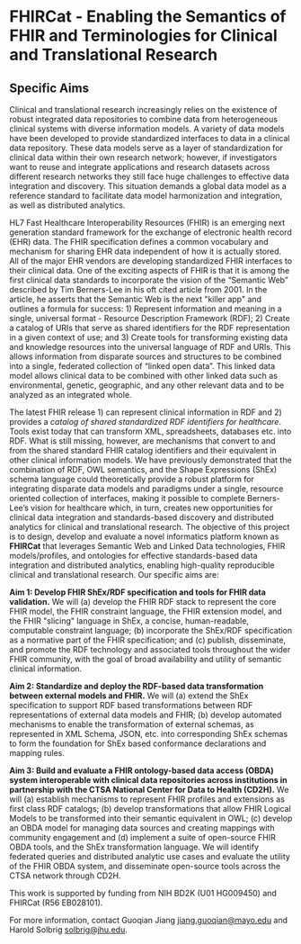 # FHIRCat - Enabling the Semantics of FHIR and Terminologies for Clinical and Translational Research 

## Specific Aims
Clinical and translational research increasingly relies on the existence of robust integrated data repositories to combine data from heterogeneous clinical systems with diverse information models. A variety of data models have been developed to provide standardized interfaces to data in a clinical data repository. These data models serve as a layer of standardization for clinical data within their own research network; however, if investigators want to reuse and integrate applications and research datasets across different research networks they still face huge challenges to effective data integration and discovery. This situation demands a global data model as a reference standard to facilitate data model harmonization and integration, as well as distributed analytics.

HL7 Fast Healthcare Interoperability Resources (FHIR) is an emerging next generation standard framework for the exchange of electronic health record (EHR) data. The FHIR specification defines a common vocabulary and mechanism for sharing EHR data independent of how it is actually stored. All of the major EHR vendors are developing standardized FHIR interfaces to their clinical data. One of the exciting aspects of FHIR is that it is among the first clinical data standards to incorporate the vision of the “Semantic Web” described by Tim Berners-Lee in his oft cited article from 2001. In the article, he asserts that the Semantic Web is the next "killer app" and outlines a formula for success: 1) Represent information and meaning in a single, universal format - Resource Description Framework (RDF); 2) Create a catalog of URIs that serve as shared identifiers for the RDF representation in a given context of use; and 3) Create tools for transforming existing data and knowledge resources into the universal language of RDF and URIs. This allows information from disparate sources and structures to be combined into a single, federated collection of “linked open data”. This linked data model allows clinical data to be combined with other linked data such as environmental, genetic, geographic, and any other relevant data and to be analyzed as an integrated whole.

The latest FHIR release 1) can represent clinical information in RDF and 2) provides a *catalog of shared standardized RDF identifiers for healthcare*. Tools exist today that can transform XML, spreadsheets, databases etc. into RDF. What is still missing, however, are mechanisms that convert to and from the shared standard FHIR catalog identifiers and their equivalent in other clinical information models. We have previously demonstrated that the combination of RDF, OWL semantics, and the Shape Expressions (ShEx) schema language could theoretically provide a robust platform for integrating disparate data models and paradigms under a single, resource oriented collection of interfaces, making it possible to complete Berners-Lee’s vision for healthcare which, in turn, creates new opportunities for clinical data integration and standards-based discovery and distributed analytics for clinical and translational research. The objective of this project is to design, develop and evaluate a novel informatics platform known as **FHIRCat** that leverages Semantic Web and Linked Data technologies, FHIR models/profiles, and ontologies for effective standards-based data integration and distributed analytics, enabling high-quality reproducible clinical and translational research. Our specific aims are:

**Aim 1: Develop FHIR ShEx/RDF specification and tools for FHIR data validation.** We will (a) develop the FHIR RDF stack to represent the core FHIR model, the FHIR constraint language, the FHIR extension model, and the FHIR "slicing" language in ShEx, a concise, human-readable, computable constraint language; (b) incorporate the ShEx/RDF specification as a normative part of the FHIR specification; and (c) publish, disseminate, and promote the RDF technology and associated tools throughout the wider FHIR community, with the goal of broad availability and utility of semantic clinical information. 

**Aim 2: Standardize and deploy the RDF-based data transformation between external models and FHIR.** We will (a) extend the ShEx specification to support RDF based transformations between RDF representations of external data models and FHIR; (b) develop automated mechanisms to enable the transformation of external schemas, as represented in XML Schema, JSON, etc. into corresponding ShEx schemas to form the foundation for ShEx based conformance declarations and mapping rules.

**Aim 3: Build and evaluate a FHIR ontology-based data access (OBDA) system interoperable with clinical data repositories across institutions in partnership with the CTSA National Center for Data to Health (CD2H).** We will (a) establish mechanisms to represent FHIR profiles and extensions as first class RDF catalogs; (b) develop transformations that allow FHIR Logical Models to be transformed into their semantic equivalent in OWL; (c) develop an OBDA model for managing data sources and creating mappings with community engagement and (d) implement a suite of open-source FHIR OBDA tools, and the ShEx transformation language. We will identify federated queries and distributed analytic use cases and evaluate the utility of the FHIR OBDA system, and disseminate open-source tools across the CTSA network through CD2H.

This work is supported by funding from NIH BD2K (U01 HG009450) and FHIRCat (R56 EB028101).

For more information, contact Guoqian Jiang <jiang.guoqian@mayo.edu> and Harold Solbrig <solbrig@jhu.edu>.
